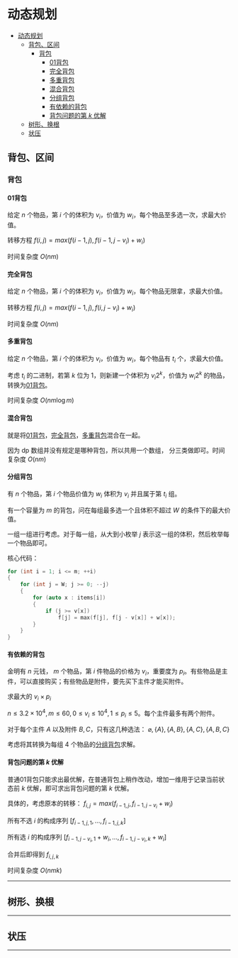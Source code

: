 # 动态规划

- [动态规划](#动态规划)
  - [背包、区间](#背包区间)
    - [背包](#背包)
      - [01背包](#01背包)
      - [完全背包](#完全背包)
      - [多重背包](#多重背包)
      - [混合背包](#混合背包)
      - [分组背包](#分组背包)
      - [有依赖的背包](#有依赖的背包)
      - [背包问题的第 $k$ 优解](#背包问题的第-k-优解)
  - [树形、换根](#树形换根)
  - [状压](#状压)

## 背包、区间

### 背包

#### 01背包

给定 $n$ 个物品，第 $i$ 个的体积为 $v_i$，价值为 $w_i$，每个物品至多选一次，求最大价值。

转移方程 $f(i, j) = max(f(i - 1, j), f(i - 1, j - v_i) + w_i)$

时间复杂度 $O(nm)$

#### 完全背包

给定 $n$ 个物品，第 $i$ 个的体积为 $v_i$，价值为 $w_i$，每个物品无限拿，求最大价值。

转移方程 $f(i, j) = max(f(i - 1, j), f(i, j - v_i) + w_i)$

时间复杂度 $O(nm)$

#### 多重背包

给定 $n$ 个物品，第 $i$ 个的体积为 $v_i$，价值为 $w_i$，每个物品有 $t_i$ 个，求最大价值。

考虑 $t_i$ 的二进制，若第 $k$ 位为 $1$，则新建一个体积为 $v_i 2^k$，价值为 $w_i 2^k$ 的物品，转换为[01背包](#01背包)。

时间复杂度 $O(nm \log m)$

#### 混合背包

就是将[01背包](#01背包)，[完全背包](#完全背包)，[多重背包](#多重背包)混合在一起。

因为 dp 数组并没有规定是哪种背包，所以共用一个数组， 分三类做即可。时间复杂度 $O(nm)$

#### 分组背包

有 $n$ 个物品，第 $i$ 个物品价值为 $w_i$ 体积为 $v_i$ 并且属于第 $t_i$ 组。

有一个容量为 $m$ 的背包，问在每组最多选一个且体积不超过 $W$ 的条件下的最大价值。

一组一组进行考虑。对于每一组，从大到小枚举 $j$ 表示这一组的体积，然后枚举每一个物品即可。

核心代码：

```cpp
for (int i = 1; i <= m; ++i)
{
    for (int j = W; j >= 0; --j)
    {
        for (auto x : items[i])
        {
            if (j >= v[x])
                f[j] = max(f[j], f[j - v[x]] + w[x]);
        }
    }
}
```

#### 有依赖的背包

金明有 $n$ 元钱， $m$ 个物品，第 $i$ 件物品的价格为 $v_i$，重要度为 $p_i$。有些物品是主件，可以直接购买；有些物品是附件，要先买下主件才能买附件。

求最大的 $v_i \times p_i$

$n \le 3.2 \times 10^4, m \le 60, 0 \le v_i \le 10^4, 1 \le p_i \le 5$。每个主件最多有两个附件。

对于每个主件 $A$ 以及附件 $B, C$，只有这几种选法： $\varnothing, \{A\}, \{A, B\}, \{A, C\}, \{A, B, C\}$

考虑将其转换为每组 $4$ 个物品的[分组背包](#分组背包)求解。

#### 背包问题的第 $k$ 优解

普通01背包只能求出最优解，在普通背包上稍作改动，增加一维用于记录当前状态前 $k$ 优解，即可求出背包问题的第 $k$ 优解。

具体的，考虑原本的转移： $f_{i, j} = max(f_{i - 1, j}, f_{i - 1, j - v_i} + w_i)$

所有不选 $i$ 的构成序列 $[f_{i - 1, j, 1}, ...,f_{i - 1, j, k}]$

所有选 $i$ 的构成序列 $[f_{i - 1, j - v_i, 1} + w_i, ...,f_{i - 1, j - v_i, k} + w_i]$

合并后即得到 $f_{i, j, k}$

时间复杂度 $O(nmk)$

---

## 树形、换根

---

## 状压

---
